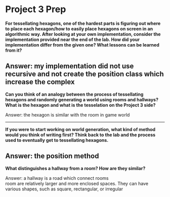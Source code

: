 # Project 3 Prep

**For tessellating hexagons, one of the hardest parts is figuring out where to place each hexagon/how to easily place hexagons on screen in an algorithmic way.
After looking at your own implementation, consider the implementation provided near the end of the lab.
How did your implementation differ from the given one? What lessons can be learned from it?**

Answer:
my implementation did not use recursive and not create the position class which increase the complex
-----

**Can you think of an analogy between the process of tessellating hexagons and randomly generating a world using rooms and hallways?
What is the hexagon and what is the tesselation on the Project 3 side?**

Answer:
the hexagon is similar with the room in game world

-----
**If you were to start working on world generation, what kind of method would you think of writing first? 
Think back to the lab and the process used to eventually get to tessellating hexagons.**

Answer:
the position method
-----
**What distinguishes a hallway from a room? How are they similar?**

Answer:
a hallway is a road which connect rooms  
room are relatively larger and more enclosed spaces.
They can have various shapes, such as square, rectangular, or irregular


